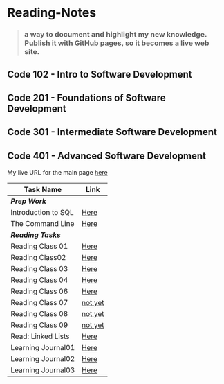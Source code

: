 # Reading-Notes

> ### a way to document and highlight my new knowledge. Publish it with GitHub pages, so it becomes a live web site.

## Code 102 - Intro to Software Development

## Code 201 - Foundations of Software Development

## Code 301 - Intermediate Software Development

## Code 401 - Advanced Software Development

My live URL for the main page [here](https://shathaalrayyani.github.io/reading-notes/) 

|Task Name |Link  |
--- | --- |
|***Prep Work***||
|Introduction to SQL|[Here](https://shathaalrayyani.github.io/reading-notes/prep-work/introduction-to-SQL/SQL-summary.html)|
|The Command Line|[Here](https://shathaalrayyani.github.io/reading-notes/prep-work/The-Command-Line.html)|
| ***Reading Tasks***||
|Reading Class 01|[Here](https://shathaalrayyani.github.io/reading-notes/Reading-Classes/class01.html)|
|Reading Class02|[Here](https://shathaalrayyani.github.io/reading-notes/Reading-Classes/Reading-Class02.html)|
|Reading Class 03|[Here](https://shathaalrayyani.github.io/reading-notes/Reading-Classes/Reading-class03.html)|
|Reading Class 04|[Here](https://shathaalrayyani.github.io/reading-notes/Reading-Classes/Reading-class04.html)|
|Reading Class 06|[Here](https://shathaalrayyani.github.io/reading-notes/Reading-Classes/Reading-class06.html)|
|Reading Class 07|[not yet](https://shathaalrayyani.github.io/reading-notes/Reading-Classes/Reading-class07.html)|
|Reading Class 08|[not yet](https://shathaalrayyani.github.io/reading-notes/Reading-Classes/Reading-class08.html)|
|Reading Class 09|[not yet](https://shathaalrayyani.github.io/reading-notes/Reading-Classes/Reading-class09.html)|
|Read: Linked Lists|[Here](https://shathaalrayyani.github.io/reading-notes/Reading-Classes/Read-Linked-Lists.html)|
|Learning Journal01|[Here](https://shathaalrayyani.github.io/reading-notes/Reading-Classes/Learning-Journal01.html)|
|Learning Journal02|[Here](https://shathaalrayyani.github.io/reading-notes/Reading-Classes/Learning-Journal02.html)|
|Learning Journal03|[Here](https://shathaalrayyani.github.io/reading-notes/Reading-Classes/Learning-Journal03.html)|

